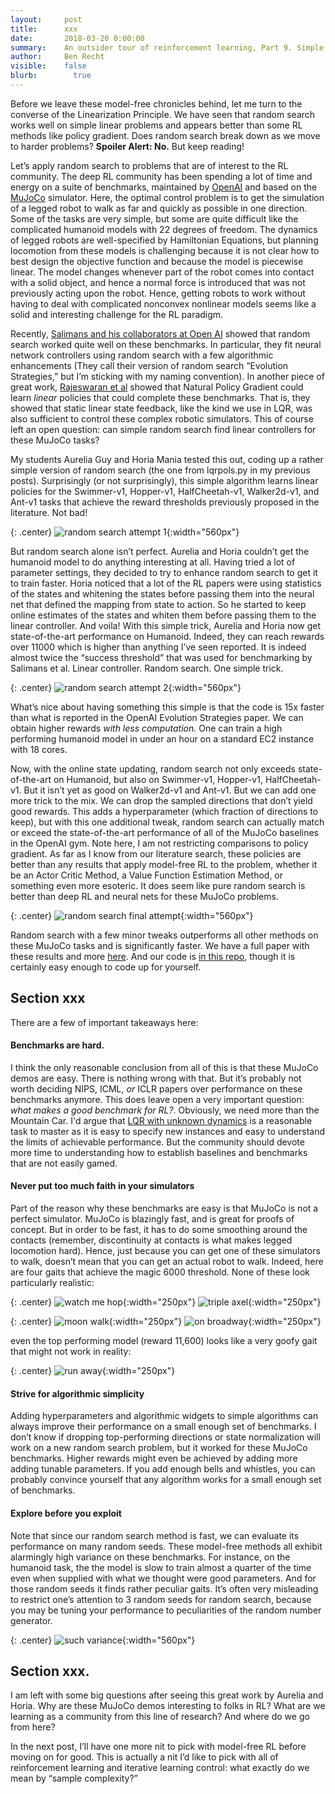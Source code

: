 ```yaml
---
layout:     post
title:      xxx
date:       2018-03-20 0:00:00
summary:    An outsider tour of reinforcement learning, Part 9. Simple methods solve apparently complex RL benchmarks
author:     Ben Recht
visible:    false
blurb: 		  true
---
```


Before we leave these model-free chronicles behind, let me turn to the converse of the Linearization Principle. We have seen that random search works well on simple linear problems and appears better than some RL methods like policy gradient. Does random search break down as we move to harder problems? **Spoiler Alert: No.** But keep reading!

Let’s apply random search to problems that are of interest to the RL community. The deep RL community has been spending a lot of time and energy on a suite of benchmarks, maintained by [OpenAI](https://gym.openai.com/envs/#mujoco) and based on the [MuJoCo](http://www.mujoco.org/) simulator. Here, the optimal control problem is to get the simulation of a legged robot to walk as far and quickly as possible in one direction. Some of the tasks are very simple, but some are quite difficult like the complicated humanoid models with 22 degrees of freedom. The dynamics of legged robots are well-specified by Hamiltonian Equations, but planning locomotion from these models is challenging because it is not clear how to best design the objective function and because the model is piecewise linear. The model changes whenever part of the robot comes into contact with a solid object, and hence a normal force is introduced that was not previously acting upon the robot. Hence, getting robots to work without having to deal with complicated nonconvex nonlinear models seems like a solid and interesting challenge for the RL paradigm.

Recently, [Salimans and his collaborators at Open AI](https://arxiv.org/abs/1703.03864) showed that random search worked quite well on these benchmarks. In particular, they fit neural network controllers using random search with a few algorithmic enhancements (They call their version of random search “Evolution Strategies,” but I’m sticking with my naming convention).  In another piece of great work, [Rajeswaran et al](https://arxiv.org/abs/1703.02660) showed that Natural Policy Gradient could learn _linear_ policies that could complete these benchmarks. That is, they showed that static linear state feedback, like the kind we use in LQR, was also sufficient to control these complex robotic simulators.  This of course left an open question: can simple random search find linear controllers for these MuJoCo tasks?

My students Aurelia Guy and Horia Mania tested this out, coding up a rather simple version of random search (the one from lqrpols.py in my previous posts). Surprisingly (or not surprisingly), this simple algorithm learns linear policies for the Swimmer-v1, Hopper-v1, HalfCheetah-v1, Walker2d-v1, and Ant-v1 tasks that achieve the reward thresholds previously proposed in the literature. Not bad!

{: .center}
![random search attempt 1](/assets/rl/mujoco/ars_v1.png){:width="560px"}


But random search alone isn’t perfect. Aurelia and Horia couldn’t get the humanoid model to do anything interesting at all.  Having tried a lot of parameter settings, they decided to try to enhance random search to get it to train faster. Horia noticed that a lot of the RL papers were using statistics of the states and whitening the states before passing them into the neural net that defined the mapping from state to action. So he started to keep online estimates of the states and whiten them before passing them to the linear controller. And voila! With this simple trick, Aurelia and Horia now get state-of-the-art performance on Humanoid. Indeed, they can reach rewards over 11000 which is higher than anything I’ve seen reported.  It is indeed almost twice the “success threshold” that was used for benchmarking by Salimans et al. Linear controller. Random search. One simple trick.

{: .center}
![random search attempt 2](/assets/rl/mujoco/ars_v1_v2.png){:width="560px"}

What’s nice about having something this simple is that the code is 15x faster than what is reported in the OpenAI Evolution Strategies paper. We can obtain higher rewards _with less computation._ One can train a high performing humanoid model in under an hour on a standard EC2 instance with 18 cores.

Now, with the online state updating, random search not only exceeds state-of-the-art on Humanoid, but also on Swimmer-v1, Hopper-v1, HalfCheetah-v1.  But it isn’t yet as good on Walker2d-v1 and Ant-v1. But we can add one more trick to the mix. We can drop the sampled directions that don’t yield good rewards. This adds a hyperparameter (which fraction of directions to keep), but with this one additional tweak, random search can actually match or exceed the state-of-the-art performance of all of the MuJoCo baselines in the OpenAI gym. Note here, I am not restricting comparisons to policy gradient. As far as I know from our literature search, these policies are better than any results that apply model-free RL to the problem, whether it be an Actor Critic Method, a Value Function Estimation Method, or something even more esoteric. It does seem like pure random search is better than deep RL and neural nets for these MuJoCo problems.

{: .center}
![random search final attempt](/assets/rl/mujoco/ars_v1_v2_v2t.png){:width="560px"}

Random search with a few minor tweaks outperforms all other methods on these MuJoCo tasks and is significantly faster.  We have a full paper with these results and more [here](https://arxiv.org/abs/1803.07055). And our code is [in this repo](https://github.com/modestyachts/ARS), though it is certainly easy enough to code up for yourself.

## Section xxx

There are a few of important takeaways here:

#### Benchmarks are hard.

 I think the only reasonable conclusion from all of this is that these MuJoCo demos are easy. There is nothing wrong with that. But it’s probably not worth deciding NIPS, ICML, _or_ ICLR papers over performance on these benchmarks anymore. This does leave open a very important question: _what makes a good benchmark for RL?_. Obviously, we need more than the Mountain Car. I'd argue that [LQR with unknown dynamics](http://www.argmin.net/02/26/nominal) is a reasonable task to master as it is easy to specify new instances and easy to understand the limits of achievable performance. But the community should devote more time to understanding how to establish baselines and benchmarks that are not easily gamed.


#### Never put too much faith in your simulators

 Part of the reason why these benchmarks are easy is that MuJoCo is not a perfect simulator. MuJoCo is blazingly fast, and is great for proofs of concept. But in order to be fast, it has to do some smoothing around the contacts (remember, discontinuity at contacts is what makes legged locomotion hard). Hence, just because you can get one of these simulators to walk, doesn’t mean that you can get an actual robot to walk. Indeed, here are four gaits that achieve the magic 6000 threshold. None of these look particularly realistic:

{: .center}
![watch me hop](/assets/rl/mujoco/pegleg.gif){:width="250px"}
![triple axel](/assets/rl/mujoco/ice.gif){:width="250px"}

{: .center}
![moon walk](/assets/rl/mujoco/backwards.gif){:width="250px"}
![on broadway](/assets/rl/mujoco/cancan.gif){:width="250px"}

even the top performing model (reward 11,600) looks like a very goofy gait that might not work in reality:

{: .center}
![run away](/assets/rl/mujoco/reward_11600.gif){:width="250px"}

#### Strive for algorithmic simplicity

Adding hyperparameters and algorithmic widgets to simple algorithms can always improve their performance on a small enough set of benchmarks. I don’t know if dropping top-performing directions or state normalization will work on a new random search problem, but it worked for these MuJoCo benchmarks. Higher rewards might even be achieved by adding more adding tunable parameters. If you add enough bells and whistles, you can probably convince yourself that any algorithm works for a small enough set of benchmarks.

#### Explore before you exploit

Note that since our random search method is fast, we can evaluate its performance on many random seeds. These model-free methods all exhibit alarmingly high variance on these benchmarks. For instance, on the humanoid task, the the model is slow to train almost a quarter of the time even when supplied with what we thought were good parameters. And for those random seeds it finds rather peculiar gaits. It’s often very misleading to restrict one’s attention to 3 random seeds for random search, because you may be tuning your performance to peculiarities of the random number generator.

{: .center}
![such variance](/assets/rl/mujoco/humanoid_100seeds_med.png){:width="560px"}

## Section xxx.

I am left with some big questions after seeing this great work by Aurelia and Horia. Why are these MuJoCo demos interesting to folks in RL? What are we learning as a community from this line of research?  And where do we go from here?

In the next post, I’ll have one more nit to pick with model-free RL before moving on for good. This is actually a nit I’d like to pick with all of reinforcement learning and iterative learning control: what exactly do we mean by “sample complexity?”
